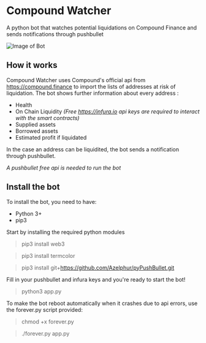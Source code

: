 # Compound Watcher
 A python bot that watches potential liquidations on Compound Finance and sends notifications through pushbullet

![Image of Bot](https://i.imgur.com/MN6e8m4.png)

## How it works
Compound Watcher uses Compound's official api from https://compound.finance to import the lists of addresses at risk of liquidation.
The bot shows further information about every address : 
* Health
* On Chain Liquidity *(Free https://infura.io api keys are required to interact with the smart contracts)*
* Supplied assets
* Borrowed assets 
* Estimated profit if liquidated

In the case an address can be liquidited, the bot sends a notification through pushbullet.

*A pushbullet free api is needed to run the bot*

## Install the bot
To install the bot, you need to have:
 * Python 3+
 * pip3

Start by installing the required python modules
> pip3 install web3

> pip3 install termcolor

> pip3 install git+https://github.com/Azelphur/pyPushBullet.git

Fill in your pushbullet and infura keys  and you're ready to start the bot!
> python3 app.py

To make the bot reboot automatically when it crashes due to api errors, use the forever.py script provided:
> chmod +x forever.py

> ./forever.py app.py
